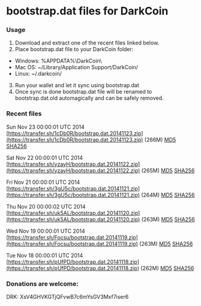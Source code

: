 # bootstrap.dat files for DarkCoin

### Usage

1. Download and extract one of the recent files linked below.
2. Place bootstrap.dat file to your DarkCoin folder:
 - Windows: %APPDATA%\DarkCoin\
 - Mac OS: ~/Library/Application Support/DarkCoin/
 - Linux: ~/.darkcoin/
3. Run your wallet and let it sync using bootstrap.dat
4. Once sync is done bootstrap.dat file will be renamed to bootstrap.dat.old automagically and can be safely removed.

### Recent files

Sun Nov 23 00:00:01 UTC 2014 [https://transfer.sh/1cDb0R/bootstrap.dat.20141123.zip](https://transfer.sh/1cDb0R/bootstrap.dat.20141123.zip) (266M) [MD5](https://transfer.sh/1frYD5/md5.txt) [SHA256](https://transfer.sh/fBRu0/sha256.txt)

Sat Nov 22 00:00:01 UTC 2014 [https://transfer.sh/yzayH/bootstrap.dat.20141122.zip](https://transfer.sh/yzayH/bootstrap.dat.20141122.zip) (265M) [MD5](https://transfer.sh/4PsG9/md5.txt) [SHA256](https://transfer.sh/Ko7sv/sha256.txt)

Fri Nov 21 00:00:01 UTC 2014 [https://transfer.sh/3gU5c/bootstrap.dat.20141121.zip](https://transfer.sh/3gU5c/bootstrap.dat.20141121.zip) (264M) [MD5](https://transfer.sh/nKKgD/md5.txt) [SHA256](https://transfer.sh/183cab/sha256.txt)

Thu Nov 20 00:00:02 UTC 2014 [https://transfer.sh/uk5AL/bootstrap.dat.20141120.zip](https://transfer.sh/uk5AL/bootstrap.dat.20141120.zip) (263M) [MD5](https://transfer.sh/115HC/md5.txt) [SHA256](https://transfer.sh/3rA4h/sha256.txt)

Wed Nov 19 00:00:01 UTC 2014 [https://transfer.sh/Focsu/bootstrap.dat.20141119.zip](https://transfer.sh/Focsu/bootstrap.dat.20141119.zip) (263M) [MD5](https://transfer.sh/1bkEmj/md5.txt) [SHA256](https://transfer.sh/Qmju/sha256.txt)

Tue Nov 18 00:00:01 UTC 2014 [https://transfer.sh/pUfPD/bootstrap.dat.20141118.zip](https://transfer.sh/pUfPD/bootstrap.dat.20141118.zip) (262M) [MD5](https://transfer.sh/9z5Ky/md5.txt) [SHA256](https://transfer.sh/AyFiz/sha256.txt)

### Donations are welcome:

DRK: XsV4GHVKGTjQFvwB7c6mYsGV3Mxf7iser6
